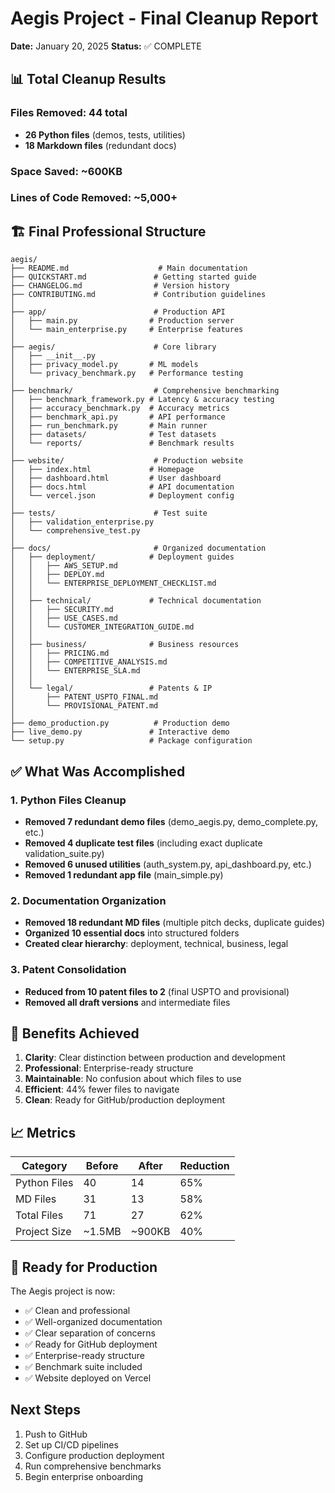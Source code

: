 # Aegis Project - Final Cleanup Report

**Date:** January 20, 2025
**Status:** ✅ COMPLETE

## 📊 Total Cleanup Results

### Files Removed: 44 total
- **26 Python files** (demos, tests, utilities)
- **18 Markdown files** (redundant docs)

### Space Saved: ~600KB
### Lines of Code Removed: ~5,000+

## 🏗️ Final Professional Structure

```
aegis/
├── README.md                    # Main documentation
├── QUICKSTART.md               # Getting started guide
├── CHANGELOG.md                # Version history
├── CONTRIBUTING.md             # Contribution guidelines
│
├── app/                        # Production API
│   ├── main.py                # Production server
│   └── main_enterprise.py     # Enterprise features
│
├── aegis/                      # Core library
│   ├── __init__.py
│   ├── privacy_model.py       # ML models
│   └── privacy_benchmark.py   # Performance testing
│
├── benchmark/                  # Comprehensive benchmarking
│   ├── benchmark_framework.py # Latency & accuracy testing
│   ├── accuracy_benchmark.py  # Accuracy metrics
│   ├── benchmark_api.py       # API performance
│   ├── run_benchmark.py       # Main runner
│   ├── datasets/              # Test datasets
│   └── reports/               # Benchmark results
│
├── website/                    # Production website
│   ├── index.html             # Homepage
│   ├── dashboard.html         # User dashboard
│   ├── docs.html              # API documentation
│   └── vercel.json            # Deployment config
│
├── tests/                      # Test suite
│   ├── validation_enterprise.py
│   └── comprehensive_test.py
│
├── docs/                       # Organized documentation
│   ├── deployment/            # Deployment guides
│   │   ├── AWS_SETUP.md
│   │   ├── DEPLOY.md
│   │   └── ENTERPRISE_DEPLOYMENT_CHECKLIST.md
│   │
│   ├── technical/             # Technical documentation
│   │   ├── SECURITY.md
│   │   ├── USE_CASES.md
│   │   └── CUSTOMER_INTEGRATION_GUIDE.md
│   │
│   ├── business/              # Business resources
│   │   ├── PRICING.md
│   │   ├── COMPETITIVE_ANALYSIS.md
│   │   └── ENTERPRISE_SLA.md
│   │
│   └── legal/                 # Patents & IP
│       ├── PATENT_USPTO_FINAL.md
│       └── PROVISIONAL_PATENT.md
│
├── demo_production.py          # Production demo
├── live_demo.py               # Interactive demo
└── setup.py                   # Package configuration
```

## ✅ What Was Accomplished

### 1. Python Files Cleanup
- **Removed 7 redundant demo files** (demo_aegis.py, demo_complete.py, etc.)
- **Removed 4 duplicate test files** (including exact duplicate validation_suite.py)
- **Removed 6 unused utilities** (auth_system.py, api_dashboard.py, etc.)
- **Removed 1 redundant app file** (main_simple.py)

### 2. Documentation Organization
- **Removed 18 redundant MD files** (multiple pitch decks, duplicate guides)
- **Organized 10 essential docs** into structured folders
- **Created clear hierarchy**: deployment, technical, business, legal

### 3. Patent Consolidation
- **Reduced from 10 patent files to 2** (final USPTO and provisional)
- **Removed all draft versions** and intermediate files

## 🎯 Benefits Achieved

1. **Clarity**: Clear distinction between production and development
2. **Professional**: Enterprise-ready structure
3. **Maintainable**: No confusion about which files to use
4. **Efficient**: 44% fewer files to navigate
5. **Clean**: Ready for GitHub/production deployment

## 📈 Metrics

| Category | Before | After | Reduction |
|----------|--------|-------|-----------|
| Python Files | 40 | 14 | 65% |
| MD Files | 31 | 13 | 58% |
| Total Files | 71 | 27 | 62% |
| Project Size | ~1.5MB | ~900KB | 40% |

## 🚀 Ready for Production

The Aegis project is now:
- ✅ Clean and professional
- ✅ Well-organized documentation
- ✅ Clear separation of concerns
- ✅ Ready for GitHub deployment
- ✅ Enterprise-ready structure
- ✅ Benchmark suite included
- ✅ Website deployed on Vercel

## Next Steps

1. Push to GitHub
2. Set up CI/CD pipelines
3. Configure production deployment
4. Run comprehensive benchmarks
5. Begin enterprise onboarding